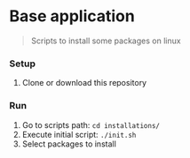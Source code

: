 # Base application
> Scripts to install some packages on linux

### Setup
1. Clone or download this repository

### Run
1. Go to scripts path: `cd installations/`
2. Execute initial script: `./init.sh`
3. Select packages to install
